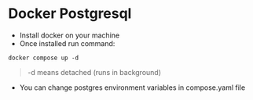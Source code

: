 # Docker Postgresql

- Install docker on your machine
- Once installed run command:

```
docker compose up -d
```

> -d means detached (runs in background)

- You can change postgres environment variables in compose.yaml file

